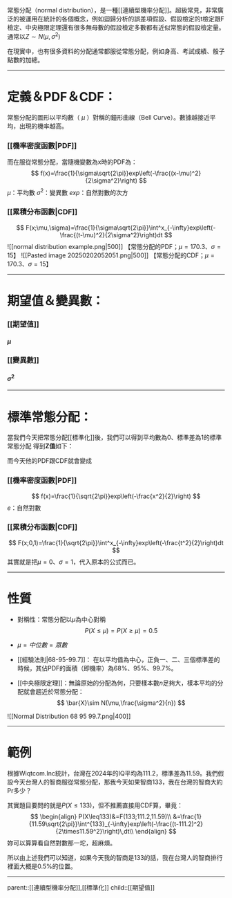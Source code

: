 常態分配（normal distribution），是一種[[連續型機率分配]]。超級常見，非常廣泛的被運用在統計的各個概念，例如迴歸分析的誤差項假設、假設檢定的t檢定跟F檢定、中央極限定理還有很多無母數的假設檢定多數都有近似常態的假設檢定量。通常以$Z\sim N(\mu,\sigma^2)$

在現實中，也有很多資料的分配通常都服從常態分配，例如身高、考試成績、骰子點數的加總。
- - -
# 定義＆PDF＆CDF：
常態分配的圖形以平均數（ $\mu$ ）對稱的鐘形曲線（Bell Curve）。數據越接近平均，出現的機率越高。

### [[機率密度函數|PDF]]
而在服從常態分配，當隨機變數為x時的PDF為：
$$
f(x)=\frac{1}{\sigma\sqrt{2\pi}}exp\left(-\frac{(x-\mu)^2}{2\sigma^2}\right)
$$
$\mu$：平均數
$\sigma^2$：變異數
$exp$：自然對數的次方

### [[累積分布函數|CDF]]
$$
F(x;\mu,\sigma)=\frac{1}{\sigma\sqrt{2\pi}}\int^x_{-\infty}exp\left(-\frac{(t-\mu)^2}{2\sigma^2}\right)dt
$$
![[normal distribution example.png|500]]
【常態分配的PDF；$\mu=170.3、\sigma=15$】
![[Pasted image 20250202052051.png|500]]
【常態分配的CDF；$\mu=170.3、\sigma=15$】
- - -
# 期望值＆變異數：
### [[期望值]]
#### $\mu$

### [[變異數]]
#### $\sigma^2$
- - -
# 標準常態分配：
當我們今天把常態分配[[標準化]]後，我們可以得到平均數為0、標準差為1的標準常態分配
得到**Z值**如下：


而今天他的PDF跟CDF就會變成
### [[機率密度函數|PDF]]

$$
f(x)=\frac{1}{\sqrt{2\pi}}exp\left(-\frac{x^2}{2}\right)
$$
$e$：自然對數

### [[累積分布函數|CDF]]
$$
F(x;0,1)=\frac{1}{\sqrt{2\pi}}\int^x_{-\infty}exp\left(-\frac{t^2}{2}\right)dt
$$
其實就是把$\mu=0$、$\sigma=1$，代入原本的公式而已。
- - -
# 性質
- 對稱性：常態分配以$\mu$為中心對稱
$$
P(X\leq\mu)=P(X\geq\mu)=0.5
$$
- $\mu=中位數=眾數$

- [[經驗法則|68-95-99.7]]：
在以平均值為中心，正負一、二、三個標準差的時候，其佔PDF的面積（即機率）為68%、95%、99.7%。

- [[中央極限定理]]：無論原始的分配為何，只要樣本數$n$足夠大，樣本平均的分配就會趨近於常態分配：
$$
\bar{X}\sim N(\mu,\frac{\sigma^2}{n})
$$

![[Normal Distribution 68 95 99.7.png|400]]
- - -
# 範例
根據Wiqtcom.Inc統計，台灣在2024年的IQ平均為111.2，標準差為11.59。我們假設今天台灣人的智商服從常態分配，那我今天如果智商133，我在台灣的智商大約Pr多少？

其實題目要問的就是$P(X\leq133)$，但不推薦直接用CDF算，畢竟：
$$
\begin{align}
P(X\leq133)&=F(133;111.2,11.59)\\
&=\frac{1}{11.59\sqrt{2\pi}}\int^{133}_{-\infty}exp\left(-\frac{(t-111.2)^2}{2\times11.59^2}\right)\,dt\\
\end{align}
$$
妳可以算算看自然對數那一坨，超麻煩。

所以由上述我們可以知道，如果今天我的智商是133的話，我在台灣人的智商排行裡面大概是0.5%的位置。
- - -
parent::[[連續型機率分配]],[[標準化]]
child::[[期望值]]